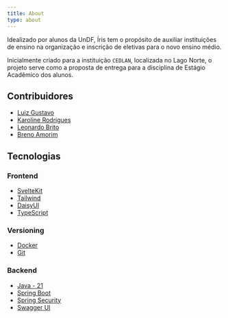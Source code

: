 ```yaml
---
title: About
type: about
---
```


Idealizado por alunos da UnDF, Íris tem o propósito de auxiliar instituições de ensino na organização e inscrição de eletivas para o novo ensino médio. 

Inicialmente criado para a instituição `CEDLAN`, localizada no Lago Norte, o projeto serve como a proposta de entrega para a disciplina de Estágio Acadêmico dos alunos.

## Contribuidores
- [Luiz Gustavo](https://github.com/1917dc)
- [Karoline Rodrigues](https://github.com/krol-rustns)
- [Leonardo Brito](https://github.com/D0ntP4nic42)
- [Breno Amorim](https://github.com/brenoakese)

## Tecnologias
### Frontend
- [SvelteKit](https://svelte.dev/)
- [Tailwind](https://tailwindcss.com/)
- [DaisyUI](https://daisyui.com/)
- [TypeScript](https://www.typescriptlang.org/)
### Versioning
- [Docker](https://www.docker.com/)
- [Git](https://git-scm.com/)
### Backend
- [Java - 21](https://www.java.com/en/)
- [Spring Boot](https://spring.io/projects/spring-boot)
- [Spring Security](https://spring.io/projects/spring-security)
- [Swagger UI](https://swagger.io/tools/swagger-ui/)